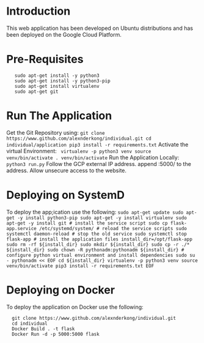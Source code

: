 # Introduction

This web application has been developed on Ubuntu distributions and has been deployed on the Google Cloud Platform.

# Pre-Requisites

  ```sudo apt-get update
     sudo apt-get install -y python3
     sudo apt-get install -y python3-pip
     sudo apt-get install virtualenv
     sudo apt-get git
```
# Run The Application

  Get the Git Repository using:
    ```
      git clone https://www.github.com/alexnderkong/individual.git
      cd individual/application
      pip3 install -r requirements.txt
    ```
  Activate the virtual Environment:
     ``` 
      virtualenv -p python3 venv
      source venv/bin/activate
      . venv/bin/activate
     ``` 
  Run the Application Locally:
    ```
    python3 run.py
    ```
  Follow the GCP external IP address.
  append :5000/ to the address.
  Allow unsecure access to the website.

# Deploying on SystemD
  To deploy the app;ication use the following:
    ```
    sudo apt-get update
    sudo apt-get -y install python3-pip
    sudo apt-get -y install virtualenv
    sudo apt-get -y install git
    # install the service script
    sudo cp flask-app.service /etc/systemd/system/
    # reload the service scripts
    sudo systemctl daemon-reload
    # stop the old service
    sudo systemctl stop flask-app
    # install the application files
    install_dir=/opt/flask-app
    sudo rm -rf ${install_dir}
    sudo mkdir ${install_dir}
    sudo cp -r ./* ${install_dir}
    sudo chown -R pythonadm:pythonadm ${install_dir}
    # configure python virtual environment and install dependencies
    sudo su - pythonadm << EOF
    cd ${install_dir}
    virtualenv -p python3 venv
    source venv/bin/activate
    pip3 install -r requirements.txt
    EOF
    ```
# Deploying on Docker

  To deploy the application on Docker use the following:
  ```
    git clone https://www.github.com/alexnderkong/individual.git
    cd individual
    Docker Build . -t flask
    Docker Run -d -p 5000:5000 flask
  ```
  
